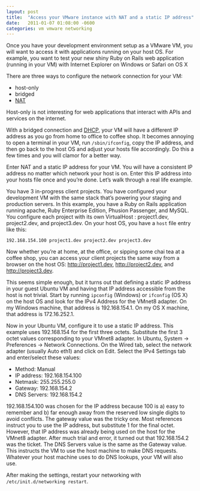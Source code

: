 ```yaml
---
layout: post
title:  "Access your VMware instance with NAT and a static IP address"
date:   2011-01-07 01:08:00 -0600
categories: vm vmware networking
---
```


Once you have your development environment setup as a VMware VM, you will want to access it with applications running on your host OS.  For example, you want to test your new shiny Ruby on Rails web application (running in your VM) with Internet Explorer on Windows or Safari on OS X

There are three ways to configure the network connection for your VM:

* host-only
* bridged
* [NAT][nat]

Host-only is not interesting for web applications that interact with APIs and services on the internet.

With a bridged connection and [DHCP][dhcp], your VM will have a different IP address as you go from home to office to coffee shop.  It becomes annoying to open a terminal in your VM, run ``/sbin/ifconfig``, copy the IP address, and then go back to the host OS and adjust your hosts file accordingly.  Do this a few times and you will clamor for a better way.

Enter NAT and a static IP address for your VM.  You will have a consistent IP address no matter which network your host is on. Enter this IP address into your hosts file once and you’re done.  Let’s walk through a real life example.

You have 3 in-progress client projects.  You have configured your development VM with the same stack that’s powering your staging and production servers.   In this example, you have a Ruby on Rails application running apache, Ruby Enterprise Edition, Phusion Passenger, and MySQL.  You configure each project with  its own VirtualHost : project1.dev, project2.dev, and project3.dev.  On your host OS, you have a ``host`` file entry like this:

`192.168.154.100 project1.dev project2.dev project3.dev`

Now whether you’re at home, at the office, or sipping some chai tea at a coffee shop, you can access your client projects the same way from a browser on the host OS: http://project1.dev, http://project2.dev, and http://project3.dev.

This seems simple enough, but it turns out that defining a static IP address in your guest Ubuntu VM and having that IP address accessible from the host is not trivial.  Start by running ``ipconfig`` (Windows) or ``ifconfig`` (OS X) on the host OS and look for the IPv4 Address for the VMnet8 adapter.  On my Windows machine, that address is 192.168.154.1.  On my OS X machine, that address is 172.16.252.1.

Now in your Ubuntu VM, configure it to use a static IP address.  This example uses 192.168.154 for the first three octets.  Substitute the first 3 octet values corresponding to your VMnet8 adapter.  In Ubuntu, System -> Preferences -> Network Connections.  On the Wired tab, select the network adapter (usually Auto eth1) and click on Edit.  Select the IPv4 Settings tab and enter/select these values:

* Method: Manual
* IP address: 192.168.154.100
* Netmask: 255.255.255.0
* Gateway: 192.168.154.2
* DNS Servers: 192.168.154.2

192.168.154.100 was chosen for the IP address because 100 is a) easy to remember and b) far enough away from the reserved low single digits to avoid conflicts.  The gateway value was the tricky one.  Most references instruct you to use the IP address, but substitute 1 for the final octet.  However, that IP address was already being used on the host for the VMnet8 adapter.  After much trial and error, it turned out that 192.168.154.2 was the ticket.  The DNS Servers value is the same as the Gateway value.  This instructs the VM to use the host machine to make DNS requests.  Whatever your host machine uses to do DNS lookups, your VM will also use.

After making the settings, restart your networking with ``/etc/init.d/networking restart``.

[nat]: http://en.wikipedia.org/wiki/Network_address_translation
[dhcp]: http://en.wikipedia.org/wiki/Dynamic_Host_Configuration_Protocol 
